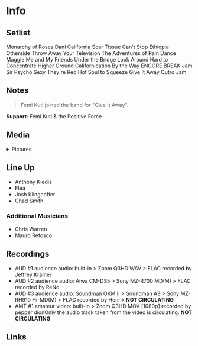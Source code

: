 # Info

## Setlist

Monarchy of Roses
Dani California
Scar Tissue
Can't Stop
Ethiopia
Otherside
Throw Away Your Television
The Adventures of Rain Dance Maggie
Me and My Friends
Under the Bridge
Look Around
Hard to Concentrate
Higher Ground
Californication
By the Way
ENCORE BREAK
Jam
Sir Psycho Sexy
They're Red Hot
Soul to Squeeze
Give It Away
Outro Jam

## Notes

> Femi Kuti joined the band for "Give It Away".

**Support**: Femi Kuti & the Positive Force

## Media 

<details>
  <summary>Pictures</summary>
  <!--<img alt="Setlist" title="Setlist" src="_.jpg" height="200" />
  <img alt="Flyer" title="Flyer" src="_.jpg" height="200" />-->
</details>

## Line Up

* Anthony Kiedis
* Flea
* Josh Klinghoffer
* Chad Smith

### Additional Musicians

* Chris Warren  
* Mauro Refosco

## Recordings

* AUD #1 audience audio: built-in > Zoom Q3HD WAV > FLAC recorded by Jeffrey Kramer  
* AUD #2 audience audio: Aiwa CM-DS5 > Sony MZ-R700 MD(M) > FLAC recorded by ReNo
* AUD #3 audience audio: Soundman OKM II > Soundman A3 > Sony MZ-RH910 Hi-MD(M) > FLAC recorded by Henrik **NOT CIRCULATING**
* AMT #1 amateur video: built-in > Zoom Q3HD MOV [1080p] recorded by pepper dionOnly the audio track taken from the video is circulating. **NOT CIRCULATING**

## Links
